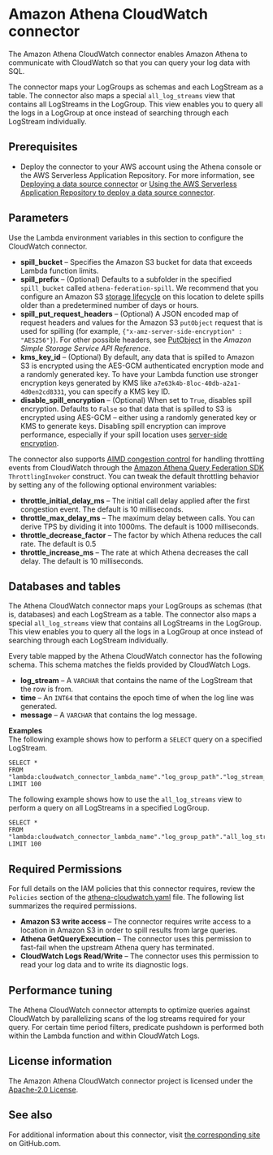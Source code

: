 # Amazon Athena CloudWatch connector<a name="connectors-cloudwatch"></a>

The Amazon Athena CloudWatch connector enables Amazon Athena to communicate with CloudWatch so that you can query your log data with SQL\.

The connector maps your LogGroups as schemas and each LogStream as a table\. The connector also maps a special `all_log_streams` view that contains all LogStreams in the LogGroup\. This view enables you to query all the logs in a LogGroup at once instead of searching through each LogStream individually\.

## Prerequisites<a name="connectors-cloudwatch-prerequisites"></a>
+ Deploy the connector to your AWS account using the Athena console or the AWS Serverless Application Repository\. For more information, see [Deploying a data source connector](connect-to-a-data-source-lambda.md) or [Using the AWS Serverless Application Repository to deploy a data source connector](connect-data-source-serverless-app-repo.md)\.

## Parameters<a name="connectors-cloudwatch-parameters"></a>

Use the Lambda environment variables in this section to configure the CloudWatch connector\.
+ **spill\_bucket** – Specifies the Amazon S3 bucket for data that exceeds Lambda function limits\.
+ **spill\_prefix** – \(Optional\) Defaults to a subfolder in the specified `spill_bucket` called `athena-federation-spill`\. We recommend that you configure an Amazon S3 [storage lifecycle](https://docs.aws.amazon.com/AmazonS3/latest/userguide/object-lifecycle-mgmt.html) on this location to delete spills older than a predetermined number of days or hours\.
+ **spill\_put\_request\_headers** – \(Optional\) A JSON encoded map of request headers and values for the Amazon S3 `putObject` request that is used for spilling \(for example, `{"x-amz-server-side-encryption" : "AES256"}`\)\. For other possible headers, see [PutObject](https://docs.aws.amazon.com/AmazonS3/latest/API/API_PutObject.html) in the *Amazon Simple Storage Service API Reference*\.
+ **kms\_key\_id** – \(Optional\) By default, any data that is spilled to Amazon S3 is encrypted using the AES\-GCM authenticated encryption mode and a randomly generated key\. To have your Lambda function use stronger encryption keys generated by KMS like `a7e63k4b-8loc-40db-a2a1-4d0en2cd8331`, you can specify a KMS key ID\.
+ **disable\_spill\_encryption** – \(Optional\) When set to `True`, disables spill encryption\. Defaults to `False` so that data that is spilled to S3 is encrypted using AES\-GCM – either using a randomly generated key or KMS to generate keys\. Disabling spill encryption can improve performance, especially if your spill location uses [server\-side encryption](https://docs.aws.amazon.com/AmazonS3/latest/userguide/serv-side-encryption.html)\.

The connector also supports [AIMD congestion control](https://en.wikipedia.org/wiki/Additive_increase/multiplicative_decrease) for handling throttling events from CloudWatch through the [Amazon Athena Query Federation SDK](https://github.com/awslabs/aws-athena-query-federation/tree/master/athena-federation-sdk) `ThrottlingInvoker` construct\. You can tweak the default throttling behavior by setting any of the following optional environment variables:
+ **throttle\_initial\_delay\_ms** – The initial call delay applied after the first congestion event\. The default is 10 milliseconds\.
+ **throttle\_max\_delay\_ms** – The maximum delay between calls\. You can derive TPS by dividing it into 1000ms\. The default is 1000 milliseconds\.
+ **throttle\_decrease\_factor** – The factor by which Athena reduces the call rate\. The default is 0\.5
+ **throttle\_increase\_ms** – The rate at which Athena decreases the call delay\. The default is 10 milliseconds\.

## Databases and tables<a name="connectors-cloudwatch-databases-and-tables"></a>

The Athena CloudWatch connector maps your LogGroups as schemas \(that is, databases\) and each LogStream as a table\. The connector also maps a special `all_log_streams` view that contains all LogStreams in the LogGroup\. This view enables you to query all the logs in a LogGroup at once instead of searching through each LogStream individually\.

Every table mapped by the Athena CloudWatch connector has the following schema\. This schema matches the fields provided by CloudWatch Logs\.
+ **log\_stream** – A `VARCHAR` that contains the name of the LogStream that the row is from\.
+ **time** – An `INT64` that contains the epoch time of when the log line was generated\.
+ **message** – A `VARCHAR` that contains the log message\.

**Examples**  
The following example shows how to perform a `SELECT` query on a specified LogStream\.

```
SELECT * 
FROM "lambda:cloudwatch_connector_lambda_name"."log_group_path"."log_stream_name" 
LIMIT 100
```

The following example shows how to use the `all_log_streams` view to perform a query on all LogStreams in a specified LogGroup\. 

```
SELECT * 
FROM "lambda:cloudwatch_connector_lambda_name"."log_group_path"."all_log_streams" 
LIMIT 100
```

## Required Permissions<a name="connectors-cloudwatch-required-permissions"></a>

For full details on the IAM policies that this connector requires, review the `Policies` section of the [athena\-cloudwatch\.yaml](https://github.com/awslabs/aws-athena-query-federation/blob/master/athena-cloudwatch/athena-cloudwatch.yaml) file\. The following list summarizes the required permissions\.
+ **Amazon S3 write access** – The connector requires write access to a location in Amazon S3 in order to spill results from large queries\.
+ **Athena GetQueryExecution** – The connector uses this permission to fast\-fail when the upstream Athena query has terminated\.
+ **CloudWatch Logs Read/Write** – The connector uses this permission to read your log data and to write its diagnostic logs\.

## Performance tuning<a name="connectors-cloudwatch-performance-tuning"></a>

The Athena CloudWatch connector attempts to optimize queries against CloudWatch by parallelizing scans of the log streams required for your query\. For certain time period filters, predicate pushdown is performed both within the Lambda function and within CloudWatch Logs\.

## License information<a name="connectors-cloudwatch-license-information"></a>

The Amazon Athena CloudWatch connector project is licensed under the [Apache\-2\.0 License](https://www.apache.org/licenses/LICENSE-2.0.html)\.

## See also<a name="connectors-cloudwatch-see-also"></a>

For additional information about this connector, visit [the corresponding site](https://github.com/awslabs/aws-athena-query-federation/tree/master/athena-cloudwatch) on GitHub\.com\.
